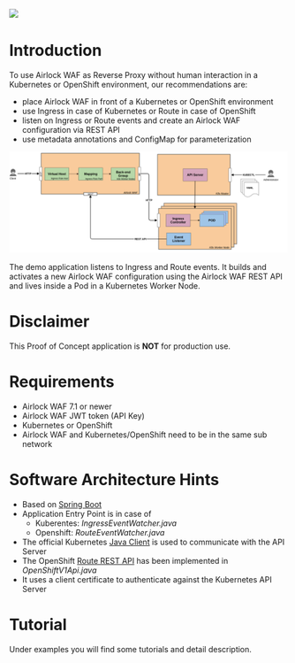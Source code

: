 ![](https://github.com/ergon/airlock-waf-kubernetes-openshift-integration/workflows/Java%20CI%20with%20Gradle/badge.svg)

# Introduction
To use Airlock WAF as Reverse Proxy without human interaction in a Kubernetes or OpenShift environment, our recommendations are:
* place Airlock WAF in front of a Kubernetes or OpenShift environment
* use Ingress in case of Kubernetes or Route in case of OpenShift
* listen on Ingress or Route events and create an Airlock WAF configuration via REST API
* use metadata annotations and ConfigMap for parameterization

![Blueprint](docs/blueprint.png)

The demo application listens to Ingress and Route events. It builds and activates a new 
Airlock WAF configuration using the Airlock WAF REST API and lives inside a Pod in a Kubernetes Worker Node.

# Disclaimer
This Proof of Concept application is **NOT** for production use.

# Requirements
* Airlock WAF 7.1 or newer
* Airlock WAF JWT token (API Key)
* Kubernetes or OpenShift
* Airlock WAF and Kubernetes/OpenShift need to be in the same sub network

# Software Architecture Hints
* Based on [Spring Boot](https://spring.io/projects/spring-boot)
* Application Entry Point is in case of
    * Kuberentes: _IngressEventWatcher.java_
    * Openshift: _RouteEventWatcher.java_
* The official Kubernetes [Java Client](https://github.com/kubernetes-client/java) is used to communicate with the API Server
* The OpenShift [Route REST API](https://docs.openshift.com/container-platform/3.7/rest_api/apis-route.openshift.io/v1.Route.html) 
has been implemented in _OpenShiftV1Api.java_
* It uses a client certificate to authenticate against the Kubernetes API Server

# Tutorial
Under examples you will find some tutorials and detail description.
